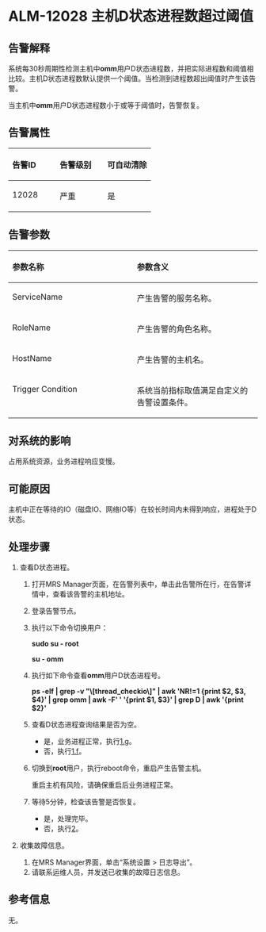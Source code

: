 # ALM-12028 主机D状态进程数超过阈值<a name="ZH-CN_TOPIC_0093195033"></a>

## 告警解释<a name="zh-cn_topic_0035509086_section2051827111149"></a>

系统每30秒周期性检测主机中**omm**用户D状态进程数，并把实际进程数和阈值相比较。主机D状态进程数默认提供一个阈值。当检测到进程数超出阈值时产生该告警。

当主机中**omm**用户D状态进程数小于或等于阈值时，告警恢复。

## 告警属性<a name="zh-cn_topic_0035509086_section53537962111527"></a>

<a name="zh-cn_topic_0035509086_table4462601811143"></a>
<table><thead align="left"><tr id="zh-cn_topic_0035509086_row2475411811143"><th class="cellrowborder" valign="top" width="33.33333333333333%" id="mcps1.1.4.1.1"><p id="zh-cn_topic_0035509086_p5892655011143"><a name="zh-cn_topic_0035509086_p5892655011143"></a><a name="zh-cn_topic_0035509086_p5892655011143"></a><strong id="zh-cn_topic_0035509086_b6057690411143"><a name="zh-cn_topic_0035509086_b6057690411143"></a><a name="zh-cn_topic_0035509086_b6057690411143"></a>告警ID</strong></p>
</th>
<th class="cellrowborder" valign="top" width="33.33333333333333%" id="mcps1.1.4.1.2"><p id="zh-cn_topic_0035509086_p778217311143"><a name="zh-cn_topic_0035509086_p778217311143"></a><a name="zh-cn_topic_0035509086_p778217311143"></a><strong id="zh-cn_topic_0035509086_b293069911143"><a name="zh-cn_topic_0035509086_b293069911143"></a><a name="zh-cn_topic_0035509086_b293069911143"></a>告警级别</strong></p>
</th>
<th class="cellrowborder" valign="top" width="33.33333333333333%" id="mcps1.1.4.1.3"><p id="zh-cn_topic_0035509086_p3606003211143"><a name="zh-cn_topic_0035509086_p3606003211143"></a><a name="zh-cn_topic_0035509086_p3606003211143"></a><strong id="zh-cn_topic_0035509086_b5610483311143"><a name="zh-cn_topic_0035509086_b5610483311143"></a><a name="zh-cn_topic_0035509086_b5610483311143"></a>可自动清除</strong></p>
</th>
</tr>
</thead>
<tbody><tr id="zh-cn_topic_0035509086_row3518145711143"><td class="cellrowborder" valign="top" width="33.33333333333333%" headers="mcps1.1.4.1.1 "><p id="zh-cn_topic_0035509086_p3112580011143"><a name="zh-cn_topic_0035509086_p3112580011143"></a><a name="zh-cn_topic_0035509086_p3112580011143"></a>12028</p>
</td>
<td class="cellrowborder" valign="top" width="33.33333333333333%" headers="mcps1.1.4.1.2 "><p id="zh-cn_topic_0035509086_p3816183411143"><a name="zh-cn_topic_0035509086_p3816183411143"></a><a name="zh-cn_topic_0035509086_p3816183411143"></a>严重</p>
</td>
<td class="cellrowborder" valign="top" width="33.33333333333333%" headers="mcps1.1.4.1.3 "><p id="zh-cn_topic_0035509086_p410086511143"><a name="zh-cn_topic_0035509086_p410086511143"></a><a name="zh-cn_topic_0035509086_p410086511143"></a>是</p>
</td>
</tr>
</tbody>
</table>

## 告警参数<a name="zh-cn_topic_0035509086_section60495042111538"></a>

<a name="zh-cn_topic_0035509086_table3674118511143"></a>
<table><thead align="left"><tr id="zh-cn_topic_0035509086_row3490823511143"><th class="cellrowborder" valign="top" width="50%" id="mcps1.1.3.1.1"><p id="zh-cn_topic_0035509086_p899478511143"><a name="zh-cn_topic_0035509086_p899478511143"></a><a name="zh-cn_topic_0035509086_p899478511143"></a><strong id="zh-cn_topic_0035509086_b1384420211143"><a name="zh-cn_topic_0035509086_b1384420211143"></a><a name="zh-cn_topic_0035509086_b1384420211143"></a>参数名称</strong></p>
</th>
<th class="cellrowborder" valign="top" width="50%" id="mcps1.1.3.1.2"><p id="zh-cn_topic_0035509086_p4763854911143"><a name="zh-cn_topic_0035509086_p4763854911143"></a><a name="zh-cn_topic_0035509086_p4763854911143"></a><strong id="zh-cn_topic_0035509086_b2609376111143"><a name="zh-cn_topic_0035509086_b2609376111143"></a><a name="zh-cn_topic_0035509086_b2609376111143"></a>参数含义</strong></p>
</th>
</tr>
</thead>
<tbody><tr id="zh-cn_topic_0035509086_row3351726511143"><td class="cellrowborder" valign="top" width="50%" headers="mcps1.1.3.1.1 "><p id="zh-cn_topic_0035509086_p3054394111143"><a name="zh-cn_topic_0035509086_p3054394111143"></a><a name="zh-cn_topic_0035509086_p3054394111143"></a>ServiceName</p>
</td>
<td class="cellrowborder" valign="top" width="50%" headers="mcps1.1.3.1.2 "><p id="zh-cn_topic_0035509086_p5814018611143"><a name="zh-cn_topic_0035509086_p5814018611143"></a><a name="zh-cn_topic_0035509086_p5814018611143"></a>产生告警的服务名称。</p>
</td>
</tr>
<tr id="zh-cn_topic_0035509086_row5349963211143"><td class="cellrowborder" valign="top" width="50%" headers="mcps1.1.3.1.1 "><p id="zh-cn_topic_0035509086_p3850296911143"><a name="zh-cn_topic_0035509086_p3850296911143"></a><a name="zh-cn_topic_0035509086_p3850296911143"></a>RoleName</p>
</td>
<td class="cellrowborder" valign="top" width="50%" headers="mcps1.1.3.1.2 "><p id="zh-cn_topic_0035509086_p3173279011143"><a name="zh-cn_topic_0035509086_p3173279011143"></a><a name="zh-cn_topic_0035509086_p3173279011143"></a>产生告警的角色名称。</p>
</td>
</tr>
<tr id="zh-cn_topic_0035509086_row1715966011143"><td class="cellrowborder" valign="top" width="50%" headers="mcps1.1.3.1.1 "><p id="zh-cn_topic_0035509086_p4775521911143"><a name="zh-cn_topic_0035509086_p4775521911143"></a><a name="zh-cn_topic_0035509086_p4775521911143"></a>HostName</p>
</td>
<td class="cellrowborder" valign="top" width="50%" headers="mcps1.1.3.1.2 "><p id="zh-cn_topic_0035509086_p4296752211143"><a name="zh-cn_topic_0035509086_p4296752211143"></a><a name="zh-cn_topic_0035509086_p4296752211143"></a>产生告警的主机名。</p>
</td>
</tr>
<tr id="zh-cn_topic_0035509086_row5116338511143"><td class="cellrowborder" valign="top" width="50%" headers="mcps1.1.3.1.1 "><p id="zh-cn_topic_0035509086_p5059349611143"><a name="zh-cn_topic_0035509086_p5059349611143"></a><a name="zh-cn_topic_0035509086_p5059349611143"></a>Trigger Condition</p>
</td>
<td class="cellrowborder" valign="top" width="50%" headers="mcps1.1.3.1.2 "><p id="zh-cn_topic_0035509086_p443250011143"><a name="zh-cn_topic_0035509086_p443250011143"></a><a name="zh-cn_topic_0035509086_p443250011143"></a>系统当前指标取值满足自定义的告警设置条件。</p>
</td>
</tr>
</tbody>
</table>

## 对系统的影响<a name="zh-cn_topic_0035509086_section23960122111545"></a>

占用系统资源，业务进程响应变慢。

## 可能原因<a name="zh-cn_topic_0035509086_section63354436111558"></a>

主机中正在等待的IO（磁盘IO、网络IO等）在较长时间内未得到响应，进程处于D状态。

## **处理步骤**<a name="zh-cn_topic_0035509086_section31729518111626"></a>

1.  查看D状态进程。
    1.  打开MRS Manager页面，在告警列表中，单击此告警所在行，在告警详情中，查看该告警的主机地址。
    2.  登录告警节点。
    3.  执行以下命令切换用户：

        **sudo su - root**

        **su - omm**

    4.  执行如下命令查看**omm**用户D状态进程号。

        **ps -elf | grep -v "\\\[thread\_checkio\\\]" | awk 'NR!=1 \{print $2, $3, $4\}' | grep omm | awk -F' ' '\{print $1, $3\}' | grep D | awk '\{print $2\}'**

    5.  查看D状态进程查询结果是否为空。
        -   是，业务进程正常，执行[1.g](#zh-cn_topic_0035509086_li49836187112011)。
        -   否，执行[1.f](#zh-cn_topic_0035509086_li3581599211204)。

    6.  <a name="zh-cn_topic_0035509086_li3581599211204"></a>切换到**root**用户，执行reboot命令，重启产生告警主机。

        重启主机有风险，请确保重启后业务进程正常。

    7.  <a name="zh-cn_topic_0035509086_li49836187112011"></a>等待5分钟，检查该告警是否恢复。
        -   是，处理完毕。
        -   否，执行[2](#zh-cn_topic_0035509086_li32413777102351)。


2.  <a name="zh-cn_topic_0035509086_li32413777102351"></a>收集故障信息。
    1.  在MRS Manager界面，单击“系统设置 \> 日志导出”。
    2.  请联系运维人员，并发送已收集的故障日志信息。


## **参考信息**<a name="zh-cn_topic_0035509086_section13081136172452"></a>

无。

